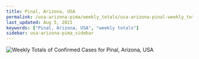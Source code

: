 ```yaml
---
title: Pinal, Arizona, USA
permalink: /usa-arizona-pima/weekly_totals/usa-arizona-pinal-weekly_totals.html
last_updated: Aug 5, 2021
keywords: ["Pinal, Arizona, USA", "weekly totals"]
sidebar: usa-arizona-pima_sidebar
---
```


![Weekly Totals of Confirmed Cases for Pinal, Arizona, USA](/covid_tracker/images/graphs/usa-arizona-pinal-weekly_totals_graph.png)
